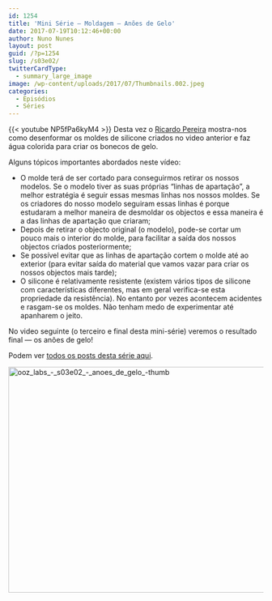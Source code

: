 ```yaml
---
id: 1254
title: 'Mini Série — Moldagem — Anões de Gelo'
date: 2017-07-19T10:12:46+00:00
author: Nuno Nunes
layout: post
guid: /?p=1254
slug: /s03e02/
twitterCardType:
  - summary_large_image
image: /wp-content/uploads/2017/07/Thumbnails.002.jpeg
categories:
  - Episódios
  - Séries
---
```

{{< youtube NP5fPa6kyM4 >}}
Desta vez o [Ricardo Pereira](/series/serie-3/convidado-especial-ricardo-pereira/) mostra-nos como desenformar os moldes de silicone criados no video anterior e faz água colorida para criar os bonecos de gelo.



Alguns tópicos importantes abordados neste vídeo:

  * O molde terá de ser cortado para conseguirmos retirar os nossos modelos. Se o modelo tiver as suas próprias “linhas de apartação”, a melhor estratégia é seguir essas mesmas linhas nos nossos moldes. Se os criadores do nosso modelo seguiram essas linhas é porque estudaram a melhor maneira de desmoldar os objectos e essa maneira é a das linhas de apartação que criaram;
  * Depois de retirar o objecto original (o modelo), pode-se cortar um pouco mais o interior do molde, para facilitar a saída dos nossos objectos criados posteriormente;
  * Se possível evitar que as linhas de apartação cortem o molde até ao exterior (para evitar saída do material que vamos vazar para criar os nossos objectos mais tarde);
  * O silicone é relativamente resistente (existem vários tipos de silicone com características diferentes, mas em geral verifica-se esta propriedade da resistência). No entanto por vezes acontecem acidentes e rasgam-se os moldes. Não tenham medo de experimentar até apanharem o jeito.

No video seguinte (o terceiro e final desta mini-série) veremos o resultado final — os anões de gelo!

Podem ver [todos os posts desta série aqui](/series/serie-3/).

[<img class="aligncenter size-large wp-image-1207" src="/wp-content/uploads/2017/07/Thumbnails.002.jpeg" alt="ooz_labs_-_s03e02_-_anoes_de_gelo_-thumb" width="792" height="446" />](/wp-content/uploads/2017/07/Thumbnails.002.jpeg)